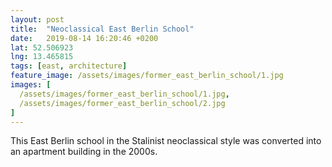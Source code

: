 ```yaml
---
layout: post
title:  "Neoclassical East Berlin School"
date:   2019-08-14 16:20:46 +0200
lat: 52.506923
lng: 13.465815
tags: [east, architecture]
feature_image: /assets/images/former_east_berlin_school/1.jpg
images: [
  /assets/images/former_east_berlin_school/1.jpg,
  /assets/images/former_east_berlin_school/2.jpg
]
---
```


This East Berlin school in the Stalinist neoclassical style was converted into an apartment building in the 2000s.
